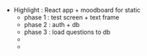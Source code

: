 - Highlight : React app + moodboard for static
	- phase 1 : test screen + text frame
	- phase 2 : auth + db
	- phase 3 : load questions to db
	-
	-